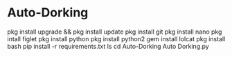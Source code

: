 # Auto-Dorking
pkg install upgrade && pkg install update
pkg install git
pkg install nano
pkg intall figlet
pkg install python
pkg install python2
gem install lolcat
pkg install bash
pip install -r requirements.txt
ls
cd Auto-Dorking
Auto Dorking.py
